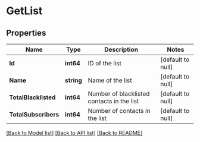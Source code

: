 # GetList

## Properties
Name | Type | Description | Notes
------------ | ------------- | ------------- | -------------
**Id** | **int64** | ID of the list | [default to null]
**Name** | **string** | Name of the list | [default to null]
**TotalBlacklisted** | **int64** | Number of blacklisted contacts in the list | [default to null]
**TotalSubscribers** | **int64** | Number of contacts in the list | [default to null]

[[Back to Model list]](../README.md#documentation-for-models) [[Back to API list]](../README.md#documentation-for-api-endpoints) [[Back to README]](../README.md)

